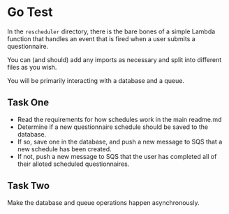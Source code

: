 Go Test
=======

In the `rescheduler` directory, there is the bare bones of a simple Lambda function that handles an event that is fired when a user submits a questionnaire.

You can (and should) add any imports as necessary and split into different files as you wish.

You will be primarily interacting with a database and a queue.

## Task One

* Read the requirements for how schedules work in the main readme.md
* Determine if a new questionnaire schedule should be saved to the database.
* If so, save one in the database, and push a new message to SQS that a new schedule has been created.
* If not, push a new message to SQS that the user has completed all of their alloted scheduled questionnaires.

## Task Two

Make the database and queue operations happen asynchronously.
